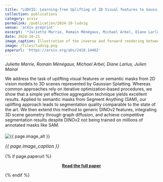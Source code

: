 ```yaml
---
title: "LUDVIG: Learning-free Uplifting of 2D Visual features to Gaussian Splatting scenes"
collection: publications
category: arxiv
permalink: /publication/2024-10-ludvig
venue: 'arXiv preprint'
excerpt: '*Juliette Marrie, Romain Ménégaux, Michael Arbel, Diane Larlus, Julien Mairal*<br><br>This paper proposes an efficient, learning-free approach for transferring 2D visual representations into 3D Gaussian Splatting scenes.'
date: 2024-10-21
image_caption: Illustration of the inverse and forward rendering between 2D visual features (produced by DINOv2) and a 3D Gaussian Splatting scene. In the inverse rendering (or uplifting) phase, features are created for each 3D Gaussian by aggregating coarse 2D features over all viewing directions. For forward rendering, the 3D features are projected on any given viewing direction as in regular Gaussian Splatting.
image: /files/ludvig.png
paperurl: 'https://arxiv.org/abs/2410.14462'
---
```


*Juliette Marrie, Romain Ménégaux, Michael Arbel, Diane Larlus, Julien Mairal*

We address the task of uplifting visual features or semantic masks from 2D vision models to 3D scenes represented by Gaussian Splatting. Whereas common approaches rely on iterative optimization-based procedures, we show that a simple yet effective aggregation technique yields excellent results. Applied to semantic masks from Segment Anything (SAM), our uplifting approach leads to segmentation quality comparable to the state of the art. We then extend this method to generic DINOv2 features, integrating 3D scene geometry through graph diffusion, and achieve competitive segmentation results despite DINOv2 not being trained on millions of annotated masks like SAM.

<div style="text-align: left; margin-top: 20px;">
  <img src="{{ page.image }}" alt="{{ page.image_alt }}" style="max-width: 100%;">
  <p style="font-size: 15px; font-style: italic;">{{ page.image_caption }}</p>
</div>

{% if page.paperurl %}
  <p style="text-align: center;"><strong><a href="{{ page.paperurl }}" target="_blank">Read the full paper</a></strong></p>
{% endif %}
